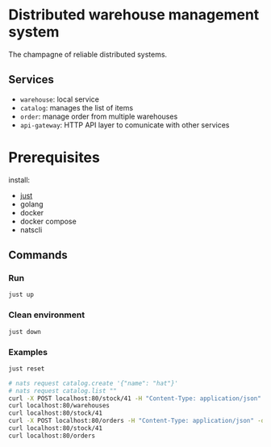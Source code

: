 # Distributed warehouse management system

The champagne of reliable distributed systems.

## Services

- `warehouse`: local service
- `catalog`: manages the list of items
- `order`: manage order from multiple warehouses
- `api-gateway`: HTTP API layer to comunicate with other services

# Prerequisites

install:

- [just](https://github.com/casey/just)
- golang
- docker
- docker compose
- natscli

## Commands

### Run

`just up`

### Clean environment

`just down`

### Examples

```sh
just reset

# nats request catalog.create '{"name": "hat"}'
# nats request catalog.list ""
curl -X POST localhost:80/stock/41 -H "Content-Type: application/json" -d '[{"good_id": "blue-hat-231", "amount": 10}]'
curl localhost:80/warehouses
curl localhost:80/stock/41
curl -X POST localhost:80/orders -H "Content-Type: application/json" -d '{"items":[{"good_id": "blue-hat-231", "amount": 5}]}'
curl localhost:80/stock/41
curl localhost:80/orders
```
